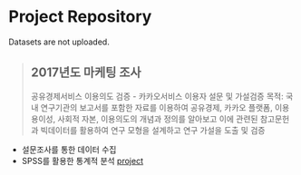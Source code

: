 # Project Repository
Datasets are not uploaded.


> ## 2017년도 마케팅 조사
> 공유경제서비스 이용의도 검증 - 카카오서비스 이용자 설문 및 가설검증
목적: 국내 연구기관의 보고서를 포함한 자료를 이용하여 공유경제, 카카오 플랫폼, 이용 용이성, 사회적 자본, 이용의도의 개념과 정의를 알아보고 이에 관련된 참고문헌과 빅데이터를 활용하여 연구 모형을 설계하고 연구 가설을 도출 및 검증
 - 설문조사를 통한 데이터 수집
 - SPSS를 활용한 통계적 분석
[project](https://github.com/KKang-minji/Project/tree/main/2017%EB%85%84%20%EB%A7%88%EC%BC%80%ED%8C%85%20%EC%A1%B0%EC%82%AC "마케팅조사")
